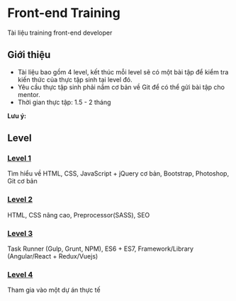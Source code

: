 # Front-end Training

Tài liệu training front-end developer

## Giới thiệu

- Tài liệu bao gồm 4 level, kết thúc mỗi level sẽ có một bài tập để kiểm tra kiến thức của thực tập sinh tại level đó.
- Yêu cầu thực tập sinh phải nắm cơ bản về Git để có thể gửi bài tập cho mentor.
- Thời gian thực tập: 1.5 - 2 tháng

**Lưu ý:**

## Level

### [Level 1](LEVEL-1.md)

Tìm hiểu về HTML, CSS, JavaScript + jQuery cơ bản, Bootstrap, Photoshop, Git cơ bản

### [Level 2](LEVEL-2.md)

HTML, CSS nâng cao, Preprocessor(SASS), SEO

### [Level 3](LEVEL-3.md)

Task Runner (Gulp, Grunt, NPM), ES6 + ES7, Framework/Library (Angular/React + Redux/Vuejs)

### [Level 4](LEVEL-4.md)

Tham gia vào một dự án thực tế
